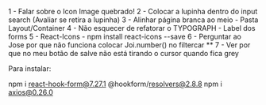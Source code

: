 1 - Falar sobre o Icon Image quebrado!
2 - Colocar a lupinha dentro do input search (Avaliar se retira a lupinha)
3 - Alinhar página branca ao meio - Pasta Layout/Container
4 - Não esquecer de refatorar o TYPOGRAPH - Label dos forms
5 - React-Icons - npm install react-icons --save
6 - Perguntar ao Jose por que não funciona colocar Joi.number() no filtercar
** 7 - Ver por que no meu botão de salve não está tirando o cursor quando fica grey


Para instalar:


npm i react-hook-form@7.27.1 @hookform/resolvers@2.8.8
npm i axios@0.26.0
